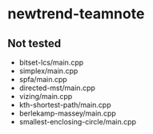 # newtrend-teamnote

## Not tested

- bitset-lcs/main.cpp
- simplex/main.cpp
- spfa/main.cpp
- directed-mst/main.cpp
- vizing/main.cpp
- kth-shortest-path/main.cpp
- berlekamp-massey/main.cpp
- smallest-enclosing-circle/main.cpp